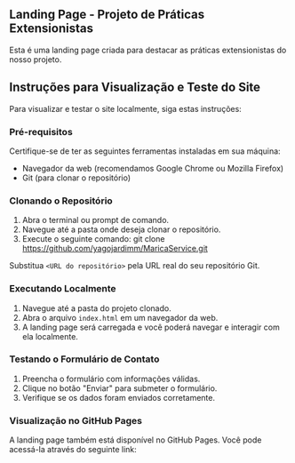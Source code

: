 ## Landing Page - Projeto de Práticas Extensionistas

Esta é uma landing page criada para destacar as práticas extensionistas do nosso projeto.

## Instruções para Visualização e Teste do Site

Para visualizar e testar o site localmente, siga estas instruções:

### Pré-requisitos

Certifique-se de ter as seguintes ferramentas instaladas em sua máquina:

- Navegador da web (recomendamos Google Chrome ou Mozilla Firefox)
- Git (para clonar o repositório)

### Clonando o Repositório

1. Abra o terminal ou prompt de comando.
2. Navegue até a pasta onde deseja clonar o repositório.
3. Execute o seguinte comando:
git clone <https://github.com/yagojardimm/MaricaService.git>

Substitua `<URL do repositório>` pela URL real do seu repositório Git.

### Executando Localmente

1. Navegue até a pasta do projeto clonado.
2. Abra o arquivo `index.html` em um navegador da web.
3. A landing page será carregada e você poderá navegar e interagir com ela localmente.

### Testando o Formulário de Contato

1. Preencha o formulário com informações válidas.
2. Clique no botão "Enviar" para submeter o formulário.
3. Verifique se os dados foram enviados corretamente.

### Visualização no GitHub Pages

A landing page também está disponível no GitHub Pages. Você pode acessá-la através do seguinte link:
